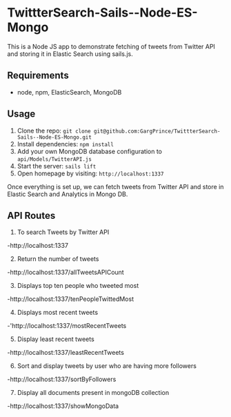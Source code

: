 # TwittterSearch-Sails--Node-ES-Mongo


This is a Node JS app to demonstrate fetching of tweets from Twitter API and storing it in Elastic Search using sails.js.

## Requirements

- node, npm, ElasticSearch, MongoDB

## Usage

1. Clone the repo: `git clone git@github.com:GargPrince/TwittterSearch-Sails--Node-ES-Mongo.git`
2. Install dependencies: `npm install`
4. Add your own MongoDB database configuration to `api/Models/TwitterAPI.js`
5. Start the server: `sails lift`
6. Open homepage by visiting: `http://localhost:1337`

Once everything is set up, we can fetch tweets from Twitter API and store in Elastic Search and Analytics in Mongo DB.

## API Routes

1. To search Tweets by Twitter API

  -http://localhost:1337
  
  
2. Return the number of tweets

  -http://localhost:1337/allTweetsAPICount


3. Displays top ten people who tweeted most

  -http://localhost:1337/tenPeopleTwittedMost


4. Displays most recent tweets

  -'http://localhost:1337/mostRecentTweets
  
  
5. Display least recent tweets

  -http://localhost:1337/leastRecentTweets


6. Sort and display tweets by user who are having more followers

  -http://localhost:1337/sortByFollowers


7. Display all documents present in mongoDB collection

  -http://localhost:1337/showMongoData
